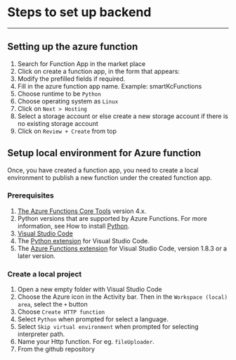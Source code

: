 # Steps to set up backend
-------------------------------
## Setting up the azure function
1. Search for Function App in the market place
2. Click on create a function app, in the form that appears:
  0. Modify the prefilled fields if required. 
  1. Fill in the azure function app name. Example: smartKcFunctions
  2. Choose runtime to be `Python`
  3. Choose operating system as `Linux`
3. Click on `Next > Hosting`
4. Select a storage account or else create a new storage account if there is no existing storage account
5. Click on `Review + Create` from top
## Setup local environment for Azure function
Once, you have created a function app, you need to create a local environment to publish a new function under the created function app.
### Prerequisites
1. [The Azure Functions Core Tools](https://learn.microsoft.com/en-us/azure/azure-functions/functions-run-local?tabs=v4%2Clinux%2Ccsharp%2Cportal%2Cbash#install-the-azure-functions-core-tools) version 4.x.
2. Python versions that are supported by Azure Functions. For more information, see How to install [Python](https://wiki.python.org/moin/BeginnersGuide/Download).
3. [Visual Studio Code](https://code.visualstudio.com/)
4. The [Python extension](https://marketplace.visualstudio.com/items?itemName=ms-python.python) for Visual Studio Code.
5. The [Azure Functions extension](https://marketplace.visualstudio.com/items?itemName=ms-azuretools.vscode-azurefunctions) for Visual Studio Code, version 1.8.3 or a later version.

### Create a local project
1. Open a new empty folder with Visual Studio Code
2. Choose the Azure icon in the Activity bar. Then in the `Workspace (local) area`, select the `+` button
3. Choose `Create HTTP function`
4. Select `Python` when prompted for select a language.
5. Select `Skip virtual environment` when prompted for selecting interpreter path.
6. Name your Http function. For eg. `fileUploader`.
7. From the github repository
